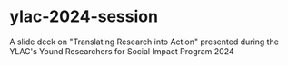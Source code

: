 # ylac-2024-session
A slide deck on "Translating Research into Action" presented during the YLAC's Yound Researchers for Social Impact Program 2024
